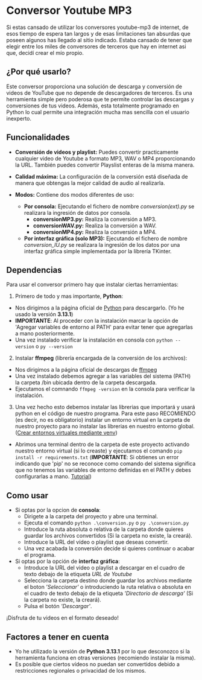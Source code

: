 # Conversor Youtube MP3

Si estas cansado de utilizar los conversores youtube-mp3 de internet, de esos tiempo de espera tan largos y de esas limitaciones tan absurdas que poseen algunos has llegado al sitio indicado. Estaba cansado de tener que elegir entre los miles de conversores de terceros que hay en internet asi que, decidí crear el mío propio.

## ¿Por qué usarlo?

Este conversor proporciona una solución de descarga y conversión de videos de YouTube que no depende de descargadores de terceros. Es una herramienta simple pero poderosa que te permite controlar las descargas y conversiones de tus videos. Además, esta totalmente programado en Python lo cual permite una integración mucha mas sencilla con el usuario inexperto.

## Funcionalidades

- **Conversión de videos y playlist:** Puedes convertir practicamente cualquier video de Youtube a formato MP3, WAV o MP4 proporcionando la URL. También puedes convertir Playslist enteras de la misma manera.

- **Calidad máxima:** La configuración de la conversión está diseñada de manera que obtengas la mejor calidad de audio al realizarla.

- **Modos:** Contiene dos modos diferentes de uso:
    - **Por consola:** Ejecutando el fichero de nombre *conversion(ext).py* se realizara la ingresión de datos por consola.
        - **conversionMP3.py:** Realiza la conversión a MP3.
        - **conversionWAV.py:** Realiza la conversión a WAV.
        - **conversionMP4.py:** Realiza la conversión a MP4.
    - **Por interfaz gráfica (solo MP3):** Ejecutando el fichero de nombre *conversion_IU.py* se realizara la ingresión de los datos por una interfaz gráfica simple implementada por la librería TKinter.

## Dependencias

Para usar el conversor primero hay que instalar ciertas herramientas:

1. Primero de todo y mas importante, **Python**: 
- Nos dirigimos a la página oficial de [Python](https://www.python.org/downloads/) para descargarlo. (Yo he usado la versión **3.13.1**)
- **IMPORTANTE**: Al proceder con la instalación marcar la opción de 'Agregar variables de entorno al PATH' para evitar tener que agregarlas a mano posteriormente.
- Una vez instalado verificar la instalación en consola con  ```` python --version ````  o ``` py --version ```

2. Instalar **ffmpeg** (librería encargada de la conversión de los archivos):
- Nos dirigimos a la página oficial de descargas de [ffmpeg](https://www.ffmpeg.org/download.html)
- Una vez instalado debemos agregar a las variables del sistema (PATH) la carpeta /bin ubicada dentro de la carpeta descargada.
- Ejecutamos el comnando ``` ffmpeg -version ``` en la consola para verificar la instalación.

3. Una vez hecho esto debemos instalar las librerias que importará y usará python en el código de nuestro programa. Para este paso RECOMIENDO (es decir, no es obligatorio) instalar un entorno virtual en la carpeta de nuestro proyecto para no instalar las librerias en nuestro entorno global. ([Crear entornos virtuales mediante venv](https://docs.python.org/es/3.13/tutorial/venv.html))
- Abrimos una terminal dentro de la carpeta de este proyecto activando nuestro entorno virtual (si lo creaste) y ejecutamos el comando ``` pip install -r requirements.txt ``` (**IMPORTANTE**: Si obtienes un error indicando que 'pip' no se reconoce como comando del sistema significa que no tenemos las variables de entorno definidas en el PATH y debes configurarlas a mano. [Tutorial](https://www.youtube.com/watch?v=4EGfl6sWQ18))

## Como usar

- Si optas por la opcion de **consola**:
    - Dirigete a la carpeta del proyecto y abre una terminal.
    - Ejecuta el comando ```python .\conversion.py``` o  ```py .\conversion.py```
    - Introduce la ruta absoluta o relativa de la carpeta donde quieres guardar los archivos convertidos (Si la carpeta no existe, la creará).
    - Introduce la URL del vídeo o playlist que deseas convertir.
    - Una vez acabada la conversión decide si quieres continuar o acabar el programa.
- Si optas por la opción de **interfaz gráfica**:
    - Introduce la URL del video o playlist a descargar en el cuadro de texto debajo de la etiqueta *URL de Youtube*
    - Selecciona la carpeta destino donde guardar los archivos mediante el boton *'Seleccionar'* o introduciendo la ruta relativa o absoluta en el cuadro de texto debajo de la etiqueta *'Directorio de descarga'* (Si la carpeta no existe, la creará).
    - Pulsa el botón *'Descargar'*.

¡Disfruta de tu videos en el formato deseado!

## Factores a tener en cuenta

- Yo he utilizado la versión de **Python 3.13.1** por lo que desconozco si la herramienta funciona en otras versiones (recomiendo instalar la misma).
- Es posible que ciertos vídeos no puedan ser convertidos debido a restricciones regionales o privacidad de los mismos.